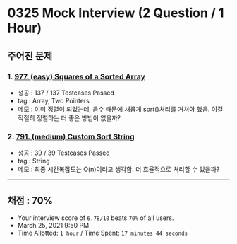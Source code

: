 # 0325 Mock Interview (2 Question / 1 Hour)

## 주어진 문제

### 1. [977. (easy) Squares of a Sorted Array](https://leetcode.com/problems/squares-of-a-sorted-array/)

- 성공 : 137 / 137 Testcases Passed
- tag : Array, Two Pointers
- 메모 : 이미 정렬이 되었는데, 음수 때문에 새롭게 sort()처리를 거쳐야 했음. 이걸 적절히 정렬하는 더 좋은 방법이 없을까?

### 2. [791. (medium) Custom Sort String](https://leetcode.com/problems/custom-sort-string/)

- 성공 : 39 / 39 Testcases Passed
- tag : String
- 메모 : 최종 시간복잡도는 O(n)이라고 생각함. 더 효율적으로 처리할 수 있을까?

---

## 채점 : 70%

- Your interview score of `6.78/10` beats `70%` of all users.
- March 25, 2021 9:50 PM
- Time Allotted: `1 hour` / Time Spent: `17 minutes 44 seconds`
